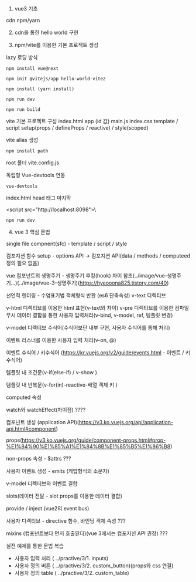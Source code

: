 1. vue3 기초

cdn
npm/yarn

2. cdn을 통한 hello world 구현

3. npm/vite를 이용한 기본 프로젝트 생성

lazy 로딩 방식

    npm install vue@next

    npm init @vitejs/app hello-world-vite2

    npm install (yarn install)

    npm run dev

    npm run build

vite 기본 프로젝트 구성
index.html
app (id 값)
main.js
index.css
template / script setup(props / defineProps / reactive)  / style(scoped)

vite alias 생성

    npm install path

root 폴더 vite.config.js

독립형 Vue-devtools 연동

    vue-devtools

index.html head 태그 마지막 

\<script src="http://localhost:8098"></script>\ 

    npm run dev

4. vue 3 핵심 문법

single file compnent(sfc) - template / script / style

컴포지션 함수 setup - options API -> 컴포지션 API(data / methods / computeed 정의 필요 없음)

vue 컴포넌트의 생명주기 - 생명주기 후킹(hook) 차이
참조(../image/vue-생명주기...)(../image/vue-3-생명주기)(https://hyeooona825.tistory.com/40)

선언적 렌더링 - 수염표기법 객체형식 반환 (es6 단축속성)
v-text 디렉티브

v-html 디렉티브를 이용한 html 표현(v-text와 차이)
v-pre 디렉티브를 이용한 컴파일 무시
데이터 결합을 통한 사용자 입력처리(v-bind, v-model, ref, 템플릿 변경)

v-model 디렉티브 수식어(수식어보단 내부 구현, 사용자 수식어를 통해 처리)

이벤트 리스너를 이용한 사용자 입력 처리(v-on, @)

이벤트 수식어 / 키수식어
(https://kr.vuejs.org/v2/guide/events.html - 이벤트 / 키 수식어)

템플릿 내 조건문(v-if(else-if) / v-show )

템플릿 내 반복문(v-for(in)-reactive-배열 객체 키 )

computed 속성

watch와 watchEffect(차이점) ????

컴포넌트 생성 (application API)(https://v3.ko.vuejs.org/api/application-api.html#component)

props(https://v3.ko.vuejs.org/guide/component-props.html#prop-%E1%84%90%E1%85%A1%E1%84%8B%E1%85%B5%E1%86%B8)

non-props 속성 - $attrs ???

사용자 이벤트 생성 - emits (케밥형식의 소문자)

v-model 디렉티브와 이벤트 결합

slots(데이터 전달 - slot props를 이용한 데이터 결합)

provide  / inject (vue2의 event bus)

사용자 디렉티브 - directive 함수, 바인딩 객체 속성 ???

mixins (컴포넌트보다 먼저 호출된다)(vue 3에서는 컴포지션 API 권장) ???

실전 예제를 통한 문법 복습

- 사용자 입력 처리 ( ../practive/3/1. inputs)
- 사용자 정의 버튼 ( ../practive/3/2. custom_button)(props와 css 연결)
- 사용자 정의 table ( ../practive/3/2. custom_table)
